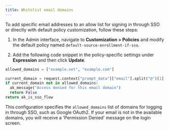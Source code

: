 ```yaml
---
title: Whitelist email domains
---
```


To add specific email addresses to an allow list for signing in through SSO or directly with default policy customization, follow these steps:

1. In the Admin interface, navigate to **Customization > Policies** and modify the default policy named `default-source-enrollment-if-sso`.

2. Add the following code snippet in the policy-specific settings under **Expression** and then click **Update**.

```python
allowed_domains = ["example.net", "example.com"]

current_domain = request.context["prompt_data"]["email"].split("@")[1]
if current_domain not in allowed_domains:
  ak_message("Access denied for this email domain")
  return False
return ak_is_sso_flow
```

This configuration specifies the `allowed_domains` list of domains for logging in through SSO, such as Google OAuth2. If your email is not in the available domains, you will receive a 'Permission Denied' message on the login screen.
